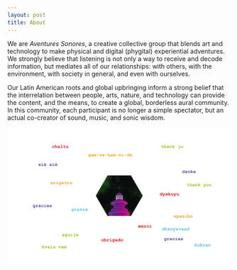 ```yaml
---
layout: post
title: About
---
```


We are *Aventures Sonores*, a creative collective group that blends art and technology to make physical and digital (phygital) experiential adventures. We strongly believe that listening is not only a way to receive and decode information, but mediates all of our relationships: with others, with the environment, with society in general, and even with ourselves.

Our Latin American roots and global upbringing inform a strong belief that the interrelation between people, arts, nature, and technology can provide the content, and the means, to create a global, borderless aural community. In this community, each participant is no longer a simple spectator, but an actual co-creator of sound, music, and sonic wisdom.

![gracias](_screenshots/as-logo-gracias.png)
